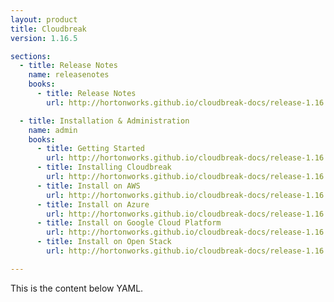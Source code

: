 ```yaml
---
layout: product
title: Cloudbreak
version: 1.16.5

sections:
  - title: Release Notes
    name: releasenotes
    books:
      - title: Release Notes
        url: http://hortonworks.github.io/cloudbreak-docs/release-1.16.5/releasenotes/

  - title: Installation & Administration
    name: admin
    books:
      - title: Getting Started
        url: http://hortonworks.github.io/cloudbreak-docs/release-1.16.5/
      - title: Installing Cloudbreak
        url: http://hortonworks.github.io/cloudbreak-docs/release-1.16.5/onprem/
      - title: Install on AWS
        url: http://hortonworks.github.io/cloudbreak-docs/release-1.16.5/aws/
      - title: Install on Azure
        url: http://hortonworks.github.io/cloudbreak-docs/release-1.16.5/azure/
      - title: Install on Google Cloud Platform
        url: http://hortonworks.github.io/cloudbreak-docs/release-1.16.5/gcp/
      - title: Install on Open Stack
        url: http://hortonworks.github.io/cloudbreak-docs/release-1.16.5/openstack/

---
```


This is the content below YAML.
